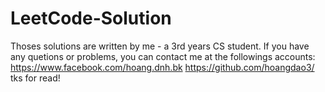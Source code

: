 # LeetCode-Solution
Thoses solutions are written by me - a 3rd years CS student.
If you have any quetions or problems, you can contact me at the followings accounts:
https://www.facebook.com/hoang.dnh.bk
https://github.com/hoangdao3/
tks for read!
